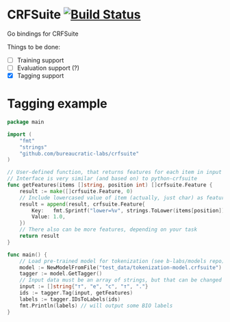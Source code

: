 # CRFSuite [![Build Status](https://travis-ci.org/bureaucratic-labs/crfsuite.svg?branch=master)](https://travis-ci.org/bureaucratic-labs/crfsuite)
Go bindings for CRFSuite

Things to be done:
* [ ] Training support
* [ ] Evaluation support (?)
* [x] Tagging support

# Tagging example

```go
package main

import (
	"fmt"
	"strings"
	"github.com/bureaucratic-labs/crfsuite"
)

// User-defined function, that returns features for each item in input sequence
// Interface is very similar (and based on) to python-crfsuite
func getFeatures(items []string, position int) []crfsuite.Feature {
	result := make([]crfsuite.Feature, 0)
	// Include lowercased value of item (actually, just char) as feature
	result = append(result, crfsuite.Feature{
		Key:   fmt.Sprintf("lower=%v", strings.ToLower(items[position])),
		Value: 1.0,
	})
	// There also can be more features, depending on your task
	return result
}

func main() {
	// Load pre-trained model for tokenization (see b-labs/models repo)
	model := NewModelFromFile("test_data/tokenization-model.crfsuite")
	tagger := model.GetTagger()
	// Input data must be an array of strings, but that can be changed in future
	input := []string{"т", "е", "с", "т", "."}
	ids := tagger.Tag(input, getFeatures)
	labels := tagger.IDsToLabels(ids)
	fmt.Println(labels) // will output some BIO labels
}
```
